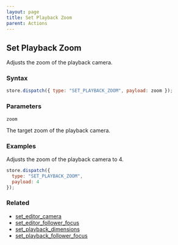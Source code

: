 ```yaml
---
layout: page
title: Set Playback Zoom
parent: Actions
---
```


## Set Playback Zoom

Adjusts the zoom of the playback camera.

### Syntax

```js
store.dispatch({ type: "SET_PLAYBACK_ZOOM", payload: zoom });
```

### Parameters

`zoom`

The target zoom of the playback camera.

### Examples

Adjusts the zoom of the playback camera to 4.

```js
store.dispatch({
  type: "SET_PLAYBACK_ZOOM",
  payload: 4
});
```

### Related

- [set_editor_camera](./set_editor_camera.md)
- [set_editor_follower_focus](./set_editor_follower_focus.md)
- [set_playback_dimensions](./set_playback_dimensions.md)
- [set_playback_follower_focus](./set_playback_follower_focus.md)
